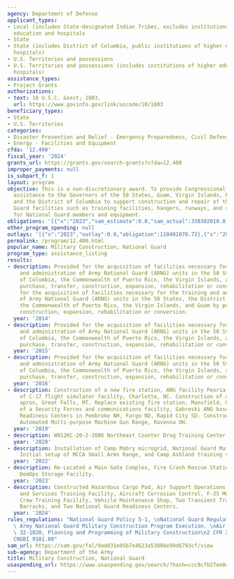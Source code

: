 ```yaml
---
agency: Department of Defense
applicant_types:
- Local (includes State-designated Indian Tribes, excludes institutions of higher
  education and hospitals
- State
- State (includes District of Columbia, public institutions of higher education and
  hospitals)
- U.S. Territories and possessions
- U.S. Territories and possessions (includes institutions of higher education and
  hospitals)
assistance_types:
- Project Grants
authorizations:
- text: 10 U.S.C. &sect; 1803.
  url: https://www.govinfo.gov/link/uscode/10/1803
beneficiary_types:
- State
- U.S. Territories
categories:
- Disaster Prevention and Relief - Emergency Preparedness, Civil Defense
- Energy - Facilities and Equipment
cfda: '12.400'
fiscal_year: '2024'
grants_url: https://grants.gov/search-grants?cfda=12.400
improper_payments: null
is_subpart_f: 1
layout: program
objective: This is a non-discretionary award. To provide Congressionally mandated
  assistance to the Governors of the 50 States, Guam, Virgin Islands, Puerto Rico,
  and the District of Columbia to support construction and repair of their National
  Guard facilities such as training facilities, hangers, runways, and storage facilities
  for National Guard members and equipment.
obligations: '[{"x":"2023","sam_estimate":0.0,"sam_actual":338302010.0,"usa_spending_actual":338302009.72},{"x":"2024","sam_estimate":0.0,"sam_actual":299271409.0,"usa_spending_actual":302099008.56},{"x":"2025","sam_estimate":0.0,"sam_actual":340000000.0,"usa_spending_actual":8773801.24}]'
other_program_spending: null
outlays: '[{"x":"2023","outlay":0.0,"obligation":110401078.72},{"x":"2024","outlay":0.0,"obligation":34546769.53},{"x":"2025","outlay":0.0,"obligation":471100.0}]'
permalink: /program/12.400.html
popular_name: Military Construction, National Guard
program_type: assistance_listing
results:
- description: Provided for the acquisition of facilities necessary for the training
    and administration of Army National Guard (ARNG) units in the 50 States, the District
    of Columbia, the Commonwealth of Puerto Rico, the Virgin Islands, and Guam by
    purchase, transfer, construction, expansion, rehabilitation or conversion. Provided
    for the acquisition of facilities necessary for the training and administration
    of Army National Guard (ARNG) units in the 50 States, the District of Columbia,
    the Commonwealth of Puerto Rico, the Virgin Islands, and Guam by purchase, transfer,
    construction, expansion, rehabilitation or conversion.
  year: '2014'
- description: Provided for the acquisition of facilities necessary for the training
    and administration of Army National Guard (ARNG) units in the 50 States, the District
    of Columbia, the Commonwealth of Puerto Rico, the Virgin Islands, and Guam by
    purchase, transfer, construction, expansion, rehabilitation or conversion.
  year: '2015'
- description: Provided for the acquisition of facilities necessary for the training
    and administration of Army National Guard (ARNG) units in the 50 States, the District
    of Columbia, the Commonwealth of Puerto Rico, the Virgin Islands, and Guam by
    purchase, transfer, construction, expansion, rehabilitation or conversion.
  year: '2016'
- description: Construction of a new fire station, ANG facility Peoria, IL. Construction
    of C-17 flight simulator facility, Charlotte, NC. Construction of an aircraft
    apron, Great Falls, MT. Replace existing fire station, Mansfield, OH. Construction
    of a Security Forces and communications facility, Gabreski ANG base, NY. ARNG
    Readiness Centers in Pembroke NH, Fargo ND, Rapid City SD. Construction of an
    Automated Multi-purpose Machine Gun Range, Ravenna OH.
  year: '2019'
- description: W912KC-20-2-3086 Northeast Counter Drug Training Center, PA
  year: '2020'
- description: Installation of Camp Mabry microgrid, National Guard Maintenance Shop,
    Initial setup of MCCA Small Arms Range, and Camp Ashland training site rebuild.
  year: '2022'
- description: Re-Located a Main Gate Complex, Fire Crash Rescue Station, and Constructed
    DomOps Storage Facility.
  year: '2023'
- description: Constructed Hazardous Cargo Pad, Air Support Operations Complex, Security
    and Services Training Facility, Aircraft Corrosion Control, F-35 Munitions Load
    Crew Training Facility, Vehicle Maintenance Shop, Two Transient Training Enlisted
    Barracks, and Two National Guard Readiness Centers.
  year: '2024'
rules_regulations: "National Guard Policy 5-1, \nNational Guard Regulation 415-5,\
  \ Army National Guard Military Construction Program Execution. \nAir Force Instruction\
  \ 32-1020, Planning and Programming of Military Construction\n2 CFR XI\n2 CFR 200\n\
  CNGBI 9101.00"
sam_url: https://sam.gov/fal/9add31e05b7e4623a53086e99d6793cf/view
sub-agency: Department of the Army
title: Military Construction, National Guard
usaspending_url: https://www.usaspending.gov/search/?hash=ccc9cfb27ee0a95057edd81daf05a992
---
```

